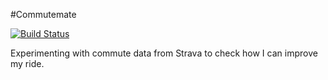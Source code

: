 #Commutemate

[![Build Status](https://travis-ci.org/lfcipriani/commutemate.svg?branch=master)](https://travis-ci.org/lfcipriani/commutemate)

Experimenting with commute data from Strava to check how I can improve my ride.
